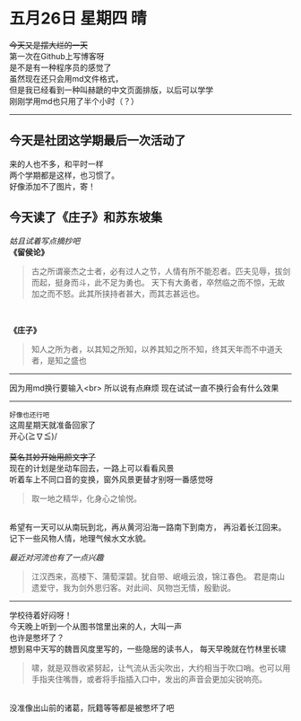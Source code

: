 # 五月26日 星期四 晴
~~今天又是摆大烂的一天~~
<br>
第一次在Github上写博客呀
<br>
是不是有一种程序员的感觉了
<br>
虽然现在还只会用md文件格式，<br>
但是我已经看到一种叫赫蹏的中文页面排版，以后可以学学<br>
刚刚学用md也只用了半个小时（？）<br>
***
## 今天是社团这学期最后一次活动了<br>
来的人也不多，和平时一样<br>
两个学期都是这样，也习惯了。<br>
好像添加不了图片，寄！<br>

## 今天读了《庄子》和苏东坡集<br>
*姑且试着写点摘抄吧*
<br>
**《留侯论》**
>古之所谓豪杰之士者，必有过人之节，人情有所不能忍者。匹夫见辱，拔剑而起，挺身而斗，此不足为勇也。
>天下有大勇者，卒然临之而不惊，无故加之而不怒。此其所挟持者甚大，而其志甚远也。
<br>

**《庄子》**
<br>
>知人之所为者，以其知之所知，以养其知之所不知，终其天年而不中道夭者，是知之盛也

***
因为用md换行要输入\<br>
所以说有点麻烦
现在试试一直不换行会有什么效果
***
``好像也还行吧``<br>
这周星期天就准备回家了<br>
开心(≧∇≦)/   
<br>
~~莫名其妙开始用颜文字了~~
<br>
   现在的计划是坐动车回去，一路上可以看看风景
<br>
听着车上不同口音的变换，窗外风景更替才别呀一番感觉呀
<br>
>取一地之精华，化身心之愉悦。
<br>
希望有一天可以从南玩到北，再从黄河沿海一路南下到南方，
再沿着长江回来。记下一些风物人情，地理气候水文水貌。
<br>


*最近对河流也有了一点兴趣*
<br>
>江汉西来，高楼下、蒲萄深碧。犹自带、岷峨云浪，锦江春色。
>君是南山遗爱守，我为剑外思归客。对此间、风物岂无情，殷勤说。

***

学校待着好闷呀！<br>
今天晚上听到一个从图书馆里出来的人，大叫一声<br>
也许是憋坏了？<br>
想到易中天写的魏晋风度里写的，一些隐居的读书人，
每天早晚就在竹林里长啸
<br>

>啸，就是双唇收紧努起，让气流从舌尖吹出，大约相当于吹口哨。也可以用手指夹住嘴唇，或者将手指插入口中，发出的声音会更加尖锐响亮。
<br>
没准像出山前的诸葛，阮籍等等都是被憋坏了吧
